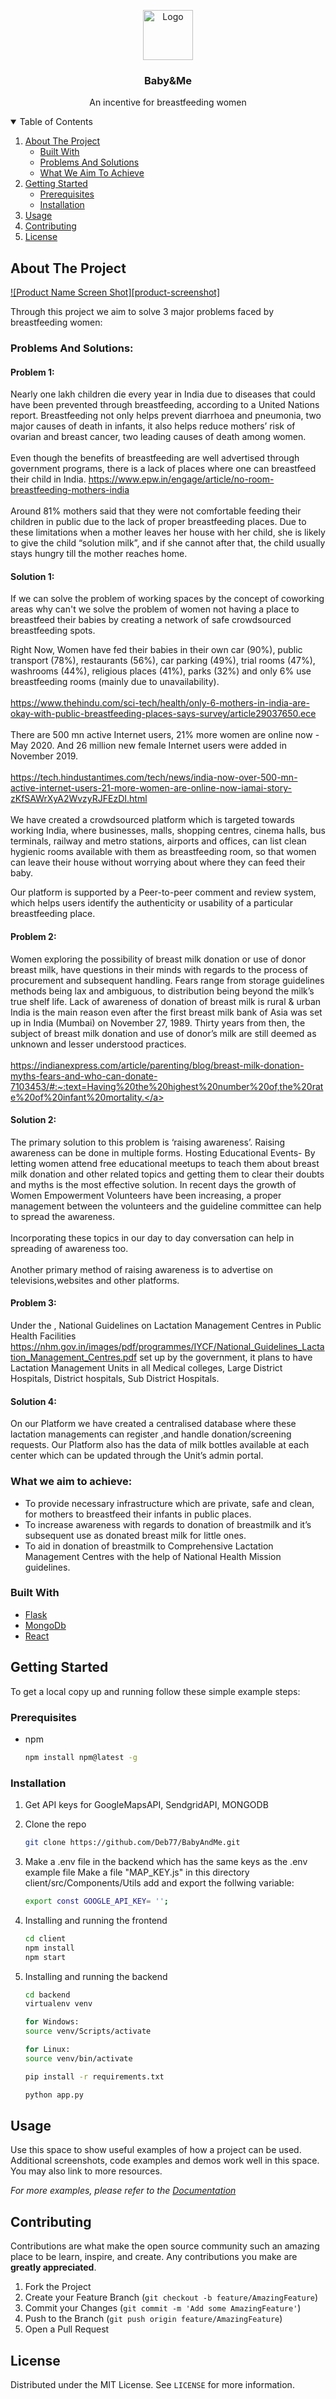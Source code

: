 <p align="center">
<img src="https://github.com/Deb77/BabyAndMe/blob/main/client/src/Images/Baby.png" alt="Logo" width="80" height="80">
  <h3 align="center">Baby&Me</h3>

  <p align="center">
    An incentive for breastfeeding women
  </p>
</p>

<!-- TABLE OF CONTENTS -->
<details open="open">
  <summary>Table of Contents</summary>
  <ol>
    <li>
      <a href="#about-the-project">About The Project</a>
      <ul>
        <li><a href="#built-with">Built With</a></li>
        <li><a href="#problems-and-solutions">Problems And Solutions</a></li>
        <li><a href="#what-we-aim-to-achieve">What We Aim To Achieve</a></li>
      </ul>
    </li>
    <li>
      <a href="#getting-started">Getting Started</a>
      <ul>
        <li><a href="#prerequisites">Prerequisites</a></li>
        <li><a href="#installation">Installation</a></li>
      </ul>
    </li>
    <li><a href="#usage">Usage</a></li>
    <li><a href="#contributing">Contributing</a></li>
    <li><a href="#license">License</a></li>
  </ol>
</details>

## About The Project

[![Product Name Screen Shot][product-screenshot]](https://example.com)

Through this project we aim to solve 3 major problems faced by breastfeeding women:
### Problems And Solutions:
#### Problem 1:
Nearly one lakh children die every year in India due to diseases that could have been prevented through breastfeeding, according to a United Nations report. Breastfeeding not only helps prevent diarrhoea and pneumonia, two major causes of death in infants, it also helps reduce mothers’ risk of ovarian and breast cancer, two leading causes of death among women.
<br><br>
Even though the benefits of breastfeeding are well advertised through government programs, there is a lack of places where one can breastfeed their child in India.
<a href='https://www.epw.in/engage/article/no-room-breastfeeding-mothers-india'>https://www.epw.in/engage/article/no-room-breastfeeding-mothers-india</a> 
<br><br>Around 81% mothers said that they were not comfortable feeding their children in public due to the lack of proper breastfeeding places.
Due to these limitations when a mother leaves her house with her child, she is likely to give the child “solution milk”, and if she cannot after that, the child usually stays hungry till the mother reaches home. 

#### Solution 1:
If we can solve the problem of working spaces by the concept of coworking areas why can't we solve the problem of women not having a place to breastfeed their babies by creating a network of safe crowdsourced breastfeeding spots.

Right Now, Women have fed their babies in their own car (90%), public transport (78%), restaurants (56%), car parking (49%), trial rooms (47%), washrooms (44%), religious places (41%), parks (32%) and only 6% use breastfeeding rooms (mainly due to unavailability). 
<br></br><a href='https://www.thehindu.com/sci-tech/health/only-6-mothers-in-india-are-okay-with-public-breastfeeding-places-says-survey/article29037650.ece'>https://www.thehindu.com/sci-tech/health/only-6-mothers-in-india-are-okay-with-public-breastfeeding-places-says-survey/article29037650.ece</a>
<br></br>
There are 500 mn active Internet users, 21% more women are online now -May 2020.
And 26 million new female Internet users were added in November 2019.
<br></br><a href='https://tech.hindustantimes.com/tech/news/india-now-over-500-mn-active-internet-users-21-more-women-are-online-now-iamai-story-zKfSAWrXyA2WvzyRJFEzDI.html'>https://tech.hindustantimes.com/tech/news/india-now-over-500-mn-active-internet-users-21-more-women-are-online-now-iamai-story-zKfSAWrXyA2WvzyRJFEzDI.html</a> 
<br></br>
We have created a crowdsourced platform which is targeted towards working India, where businesses, malls, shopping centres, cinema halls, bus terminals, railway and metro stations, airports and offices, can list clean hygienic rooms available with them as breastfeeding room, so that women can leave their house without worrying about where they can feed their baby.

Our platform is supported by a Peer-to-peer comment and review system, which helps users identify the authenticity or usability of a particular breastfeeding place.

#### Problem 2:
Women exploring the possibility of breast milk donation or use of donor breast milk, have questions in their minds with regards to the process of procurement and subsequent handling. Fears range from storage guidelines methods being lax and ambiguous, to distribution being beyond the milk’s true shelf life. Lack of awareness of donation of breast milk is rural & urban India is the main reason even after the first breast milk bank of Asia was set up in India (Mumbai) on November 27, 1989. Thirty years from then, the subject of breast milk donation and use of donor’s milk are still deemed as unknown and lesser understood practices.
<br></br><a href='https://indianexpress.com/article/parenting/blog/breast-milk-donation-myths-fears-and-who-can-donate-7103453/#:~:text=Having%20the%20highest%20number%20of,the%20rate%20of%20infant%20mortality.'>https://indianexpress.com/article/parenting/blog/breast-milk-donation-myths-fears-and-who-can-donate-7103453/#:~:text=Having%20the%20highest%20number%20of,the%20rate%20of%20infant%20mortality.</a>
</p>

#### Solution 2:
<p> The primary solution to this problem is ‘raising awareness’.
Raising awareness can be done in multiple forms. 
Hosting Educational Events- By letting women attend free educational meetups to teach them about breast milk donation and other related topics and getting them to clear their doubts and myths is the most effective solution. In recent days the growth of Women Empowerment Volunteers have been increasing, a proper management between the volunteers and the guideline committee can help to spread the awareness.
<br></br>Incorporating these topics in our day to day conversation can help in spreading of awareness too.
<br></br>Another primary method of raising awareness is to advertise on televisions,websites and other platforms.

#### Problem 3:
Under the , National Guidelines on Lactation Management Centres in Public Health Facilities 
<a href="https://nhm.gov.in/images/pdf/programmes/IYCF/National_Guidelines_Lactation_Management_Centres.pdf">https://nhm.gov.in/images/pdf/programmes/IYCF/National_Guidelines_Lactation_Management_Centres.pdf</a> set up by the government, it plans to have Lactation Management Units in all Medical colleges, Large District Hospitals, District hospitals, Sub District Hospitals. 

#### Solution 4:
On our Platform we have created a centralised database where these lactation managements can register ,and handle donation/screening requests. 
Our Platform also has the data of milk bottles available at each center which can be updated through the Unit’s admin portal.

### What we aim to achieve:
* To provide necessary infrastructure which are private, safe and clean, for mothers to breastfeed their infants in public places.
* To increase awareness with regards to donation of breastmilk and it’s subsequent use as donated breast milk for little ones.
* To aid in donation of breastmilk to Comprehensive Lactation Management Centres with the help of National Health Mission guidelines.  

### Built With

* [Flask](https://flask.palletsprojects.com/en/1.1.x/)
* [MongoDb](https://www.mongodb.com/3)
* [React](https://reactjs.org/docs/release-channels.html)

## Getting Started

To get a local copy up and running follow these simple example steps:

### Prerequisites

* npm
  ```sh
  npm install npm@latest -g
  ```

### Installation

1. Get API keys for GoogleMapsAPI, SendgridAPI, MONGODB
2. Clone the repo
   ```sh
   git clone https://github.com/Deb77/BabyAndMe.git
   ```
3. Make a .env file in the backend which has the same keys as the .env example file
   Make a file "MAP_KEY.js" in this directory client/src/Components/Utils add and export the follwing variable:
   ```sh
   export const GOOGLE_API_KEY= '';
   ```

5. Installing and running the frontend 
   ```sh
   cd client
   npm install
   npm start
   ```
4. Installing and running the backend
   ```sh
   cd backend
   virtualenv venv

   for Windows:
   source venv/Scripts/activate

   for Linux:
   source venv/bin/activate

   pip install -r requirements.txt

   python app.py
   ```

## Usage

Use this space to show useful examples of how a project can be used. Additional screenshots, code examples and demos work well in this space. You may also link to more resources.

_For more examples, please refer to the [Documentation](https://example.com)_

## Contributing

Contributions are what make the open source community such an amazing place to be learn, inspire, and create. Any contributions you make are **greatly appreciated**.

1. Fork the Project
2. Create your Feature Branch (`git checkout -b feature/AmazingFeature`)
3. Commit your Changes (`git commit -m 'Add some AmazingFeature'`)
4. Push to the Branch (`git push origin feature/AmazingFeature`)
5. Open a Pull Request

<!-- LICENSE -->
## License

Distributed under the MIT License. See `LICENSE` for more information.

